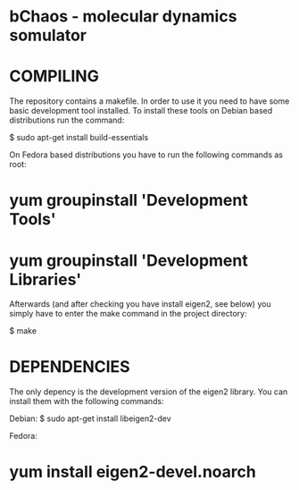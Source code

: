 bChaos - molecular dynamics somulator
=====================================

COMPILING
=========
The repository contains a makefile. In order to use it you need to have some basic development tool installed.
To install these tools on Debian based distributions run the command:

  $ sudo apt-get install build-essentials

On Fedora based distributions you have to run the following commands as root:

  # yum groupinstall 'Development Tools'
  # yum groupinstall 'Development Libraries'

Afterwards (and after checking you have install eigen2, see below) you simply have to enter the make command in the project directory:

  $ make

DEPENDENCIES
============
The only depency is the development version of the eigen2 library. You can install them with the following commands:

Debian:
  $ sudo apt-get install libeigen2-dev

Fedora:
  # yum install eigen2-devel.noarch
